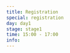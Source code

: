 ```yaml
---
title: Registration
special: registration
day: day1
stage: stage1
time: 15:00 - 17:00
info: 
---
```

